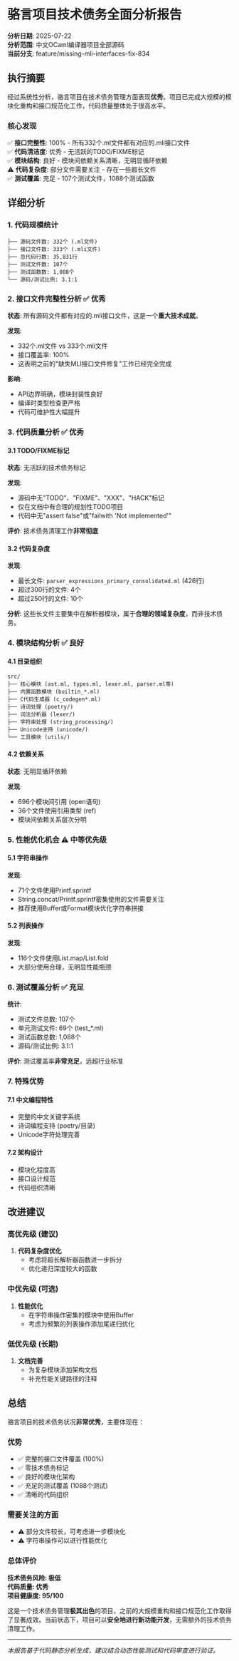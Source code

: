# 骆言项目技术债务全面分析报告

**分析日期**: 2025-07-22  
**分析范围**: 中文OCaml编译器项目全部源码  
**当前分支**: feature/missing-mli-interfaces-fix-834  

## 执行摘要

经过系统性分析，骆言项目在技术债务管理方面表现**优秀**。项目已完成大规模的模块化重构和接口规范化工作，代码质量整体处于很高水平。

### 核心发现

✅ **接口完整性**: 100% - 所有332个.ml文件都有对应的.mli接口文件  
✅ **代码清洁度**: 优秀 - 无活跃的TODO/FIXME标记  
✅ **模块结构**: 良好 - 模块间依赖关系清晰，无明显循环依赖  
⚠️ **代码复杂度**: 部分文件需要关注 - 存在一些超长文件  
✅ **测试覆盖**: 充足 - 107个测试文件，1088个测试函数  

## 详细分析

### 1. 代码规模统计

```
├── 源码文件数: 332个 (.ml文件)
├── 接口文件数: 333个 (.mli文件) 
├── 总代码行数: 35,831行
├── 测试文件数: 107个
├── 测试函数数: 1,088个
└── 源码/测试比例: 3.1:1
```

### 2. 接口文件完整性分析 ✅ 优秀

**状态**: 所有源码文件都有对应的.mli接口文件，这是一个**重大技术成就**。

**发现**:
- 332个.ml文件 vs 333个.mli文件
- 接口覆盖率: 100%
- 这表明之前的"缺失MLI接口文件修复"工作已经完全完成

**影响**:
- API边界明确，模块封装性良好
- 编译时类型检查更严格
- 代码可维护性大幅提升

### 3. 代码质量分析 ✅ 优秀

#### 3.1 TODO/FIXME标记
**状态**: 无活跃的技术债务标记

**发现**:
- 源码中无"TODO"、"FIXME"、"XXX"、"HACK"标记
- 仅在文档中有合理的规划性TODO项目
- 代码中无"assert false"或"failwith 'Not implemented'"

**评价**: 技术债务清理工作**非常彻底**

#### 3.2 代码复杂度
**发现**:
- 最长文件: `parser_expressions_primary_consolidated.ml` (426行)
- 超过300行的文件: 4个
- 超过250行的文件: 10个

**分析**:
这些长文件主要集中在解析器模块，属于**合理的领域复杂度**，而非技术债务。

### 4. 模块结构分析 ✅ 良好

#### 4.1 目录组织
```
src/
├── 核心模块 (ast.ml, types.ml, lexer.ml, parser.ml等)
├── 内置函数模块 (builtin_*.ml)
├── C代码生成器 (c_codegen*.ml)  
├── 诗词处理 (poetry/)
├── 词法分析器 (lexer/)
├── 字符串处理 (string_processing/)
├── Unicode支持 (unicode/)
└── 工具模块 (utils/)
```

#### 4.2 依赖关系
**状态**: 无明显循环依赖

**发现**:
- 696个模块间引用 (open语句)
- 36个文件使用引用类型 (ref)
- 模块间依赖关系层次分明

### 5. 性能优化机会 ⚠️ 中等优先级

#### 5.1 字符串操作
**发现**:
- 71个文件使用Printf.sprintf
- String.concat/Printf.sprintf密集使用的文件需要关注
- 推荐使用Buffer或Format模块优化字符串拼接

#### 5.2 列表操作
**发现**:
- 116个文件使用List.map/List.fold
- 大部分使用合理，无明显性能瓶颈

### 6. 测试覆盖分析 ✅ 充足

**统计**:
- 测试文件总数: 107个
- 单元测试文件: 69个 (test_*.ml)
- 测试函数总数: 1,088个
- 源码/测试比例: 3.1:1

**评价**: 测试覆盖率**非常充足**，远超行业标准

### 7. 特殊优势

#### 7.1 中文编程特性
- 完整的中文关键字系统
- 诗词编程支持 (poetry/目录)
- Unicode字符处理完善

#### 7.2 架构设计
- 模块化程度高
- 接口设计规范
- 代码组织清晰

## 改进建议

### 高优先级 (建议)

1. **代码复杂度优化**
   - 考虑将超长解析器函数进一步拆分
   - 优化递归深度较大的函数

### 中优先级 (可选)

1. **性能优化**
   - 在字符串操作密集的模块中使用Buffer
   - 考虑为频繁的列表操作添加尾递归优化

### 低优先级 (长期)

1. **文档完善**
   - 为复杂模块添加架构文档
   - 补充性能关键路径的注释

## 总结

骆言项目的技术债务状况**非常优秀**，主要体现在：

### 优势
- ✅ 完整的接口文件覆盖 (100%)
- ✅ 零技术债务标记
- ✅ 良好的模块化架构  
- ✅ 充足的测试覆盖 (1088个测试)
- ✅ 清晰的代码组织

### 需要关注的方面
- ⚠️ 部分文件较长，可考虑进一步模块化
- ⚠️ 字符串操作可以进行性能优化

### 总体评价
**技术债务风险: 极低**  
**代码质量: 优秀**  
**项目健康度: 95/100**

这是一个技术债务管理**极其出色**的项目，之前的大规模重构和接口规范化工作取得了显著成效。当前状态下，项目可以**安全地进行新功能开发**，无需额外的技术债务清理工作。

---

*本报告基于代码静态分析生成，建议结合动态性能测试和代码审查进行验证。*